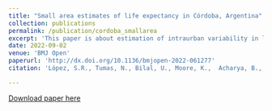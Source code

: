 ```yaml
---
title: "Small area estimates of life expectancy in Córdoba, Argentina"
collection: publications
permalink: /publication/cordoba_smallarea
excerpt: 'This paper is about estimation of intraurban variability in life expectancy in small areas in the city of Córdoba, Argentina.'
date: 2022-09-02
venue: 'BMJ Open'
paperurl: 'http://dx.doi.org/10.1136/bmjopen-2022-061277'
citation: 'López, S.R., Tumas, N., Bilal, U., Moore, K.,  Acharya, B., Quick, H., Quistberg, A.D., Acevedo, G.E., and Diez Roux, A.V. (2022). &quot;Intraurban socioeconomic inequalities in life expectancy: a population based cross-sectional analysis in the city of Córdoba, Argentina (2015-2018)&quot;. <i>BMJ Open</i>, 12(9), e061277.' 

---
```



[Download paper here](http://binod-acharya.github.io/files/cordoba_smallarea.pdf)

